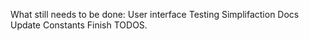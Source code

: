 What still needs to be done:
User interface
Testing
Simplifaction
Docs
Update Constants
Finish TODOS.